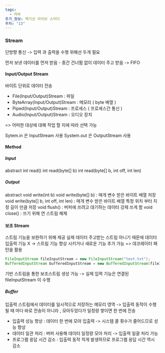 ```yaml
---
tags:
  - 자바
추가_정보: 백기선 라이브 스터디
주차: "13"
---
```

### Stream

단방향 통신
-> 입력 과 출력을 수행 위해선 두개 필요

먼저 보낸 데이터를 먼저 받음 - 중간 건너뜀 없이 데이터 주고 받음
-> FIFO

#### Input/Output Stream

바이트 단위로 데이터 전송

- File(Input/Output)Stream : 파일
- ByteArray(Input/Output)Stream : 메모리 ( byte 배열 )
- Piped(Input/Output)Stream : 프로세스 ( 프로세스간 통신 )
- Audio(Input/Output)Stream : 오디오 장치

=> 어떠한 대상에 대해 작업 할 지에 따라 선택 가능

Sytem.in 은 InputStream 사용
System.out 은 OutputStream 사용
#### Method

##### Input

abstract int read()
int read(byte[] b)
int read(byte[] b, int off, int len)
##### Output

abstract void write(int b)
void write(byte[] b) : 매개 변수 받은 바이트 배열 저장
void write(byte[] b, int off, int len) : 매개 변수 받은 바이트 배열 특정 위치 부터 지정 길이 만큼 저장
void flush() : 버퍼에 쓰려고 대기하는 데이터 강제 쓰게 함
void close() : 쓰기 위해 연 스트림 해제

#### 보조 Stream

스트림 기능을 보완하기 위해 제공
실제 데이터 주고받는 스트림 아니기 때문에 데이터 입출력 기능 X
-> 스트림 기능 향상 시키거나 새로운 기능 추가 가능
=> 데코레이터 패턴을 활용

```java
FileInputStream fileInputStream = new FileInputStream("test.txt");
BufferedInputStream bufferedInputStream = new BufferedInputStream(fileInputStream);
```

기반 스트림을 통한 보조스트림 생성 가능
-> 실제 입력 기능은 연결된 fileInputStream 이 수행
##### Buffer

입출력 스트림에서 데이터를 일시적으로 저장하는 메모리 영역
-> 입출력 동작이 수행될 때 마다 바로 전송이 아니라 , 모아두었다가 일정량 쌓이면 한 번에 전송

- 입출력 성능 향상 : 데이터 한 번에 모아 입출력 -> 시스템 콜 횟수가 줄어드므로 성능 향상
- 데이터 일관 처리 : 버퍼 사용해 데이터 일정량 모아 처리 -> 입출력 일괄 처리 가능
- 프로그램 응답 시간 감소 : 입출력 동작 적게 발생하므로 프로그램 응답 시간 역시 감소


